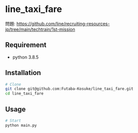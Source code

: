 # line_taxi_fare

問題: https://github.com/line/recruiting-resources-jp/tree/main/techtrain/1st-mission

## Requirement

* python 3.8.5

## Installation

```bash
# Clone
git clone git@github.com:Futaba-Kosuke/line_taxi_fare.git
cd line_taxi_fare
```

## Usage

```bash
# Start
python main.py
```